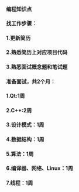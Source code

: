 #### 编程知识点

#### 找工作步骤：
#### 1.更新简历
#### 2.熟悉简历上对应项目代码
#### 3.熟悉面试概念题和笔试题

#### 准备面试，共2个月：
#### 1.Qt:1周
#### 2.C++:2周
#### 3.设计模式：1周
#### 4.数据结构：1周
#### 5.算法：1周
#### 6.编译器、网络、Linux：1周
#### 7.线程：1周

